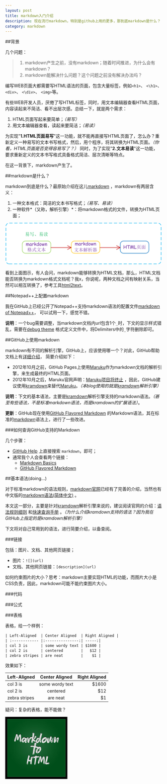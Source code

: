 ```yaml
---
layout: post
title: markdown入门介绍
description: 现在流行markdown，特别是github上用的更多，那到底markdown是什么？
category: markdown
---
```


##背景

几个问题：

> 1. markdown产生之前，没有markdown；随着时间推进，为什么会有markdown？
> 2. markdown能解决什么问题？这个问题之前没有解决办法吗？

编写WEB页面大都需要写HTML语法的页面，包含大量标签，例如`<h1>`、 `<\h1>`、 `<div>`、 `<\div>`、 `<img>`等。

有些WEB开发人员，厌倦了写HTML标签，同时，用文本编辑器查看HTML页面，内容读起来不简洁、看不出层次感。总结一下，就是两个需求：

1. HTML页面写起来要简单；*（易写）*
2. 用文本编辑器查看，读起来要简洁；*（易读）*

为实现"**1.HTML页面易写**"这一功能，就不能再直接写HTML页面了，怎么办？重新定义一种易写的文本书写格式，然后，用个程序，将其转换为HTML页面。*（你看，HTML页面是否变得容易写了？）*
同时，为了实现"**2.文本易读**"这一功能，要求重新定义的文本书写格式具备格式简洁、层次清晰等特点。

在这一背景下，markdown产生了。

##markdown是什么？

markdown到底是什么？最原始介绍在这儿[markdown] ，markdown有两层含义：

1. 一种文本格式：简洁的文本书写格式；*（易写、易读）*
2. 一种软件*（又称，解析引擎）*：将markdown格式的文件，转换为HTML页面；

![markdown-and-html](/images/introduction-to-markdown/markdown-and-html.png)

看到上面图示，有人会问，markdown能够转换为HTML文档，那么，HTML文档能否转换为markdown格式文档呢？我x，你说呢，两种文档之间有映射关系，当然可以相互转换了，参考工具[html2text](http://www.aaronsw.com/2002/html2text/)。 


##Notepad++上配置markdown

我在GitHub上已经公开了Notepad++支持markdown语法的配置文件[markdown of Notepad++](https://github.com/ningg/npp-markdown)， 可以试用一下，感觉不错。

__说明__：一个bug需要调整，当markdown文档内url包含1个`_`时，下文的显示样式错乱，需要在[debug theme](https://raw.github.com/thomsmits/markdown_npp/master/debug_theme/userDefineLang.xml) 格式定义文件中，将Delimiters中的`_`字符删除即可。




##GitHub上使用markdown

markdown有不同的解析引擎，GitHub上，应该使用哪一个？对此，GitHub帮助文档上有[详细介绍](https://help.github.com/articles/migrating-your-pages-site-from-maruku)， 简要介绍如下：

* 2012年10月之前，GitHub Pages上使用[Maruku]作为markdown文档的解析引擎，来生成最终的HTML页面。
* 2012年10月之后，Maruku官网声明：[Maruku项目将终止](http://benhollis.net/blog/2013/10/20/maruku-is-obsolete/) ，因此，GitHub建议使用[kramdown]来替代[Maruku]。*（本blog使用的就是[kramdown]解析引擎）*

__说明__：下文的基本语法，主要是[kramdown]解析引擎支持的markdown语法。*（甚至有些语法，不是标准markdown语法，而是kramdown的扩展语法）*。

__更新__：GitHub现在使用[GitHub Flavored Markdown][GitHub Flavored Markdown] 的Markdown语法，其在标准的[markdown]语法上，进行了一些改进。

###如何查询GitHub支持的Markdown

几个步骤：

* [GitHub Help](https://help.github.com) 上直接搜索 `markdown`，即可；
* 通常我个人会查看两个链接：
	* [Markdown Basics][Markdown Basics]
	* [GitHub Flavored Markdown][GitHub Flavored Markdown]

##基本语法(doing...)

对于标准markdown的语法规则，[markdown官网][markdown]已经有了完善的介绍，当然也有中文版的[markdown语法(简体中文)](http://wowubuntu.com/markdown/) 。

本文这一部分，主要是针对[kramdown]解析引擎来说的，建议阅读官网的介绍：[语法规则细则](http://kramdown.gettalong.org/syntax.html) 和[快速查询手册](http://kramdown.gettalong.org/quickref.html) 。*（为什么介绍kramdown支持的语法？因为我在GitHub上指定的是kramdown解析引擎）*

下文将对自己常用到的语法，进行简要介绍，以备查阅。

###链接

包括：图片、文档、其他网页链接；

* 图片：`![](url)`
* 文档、其他网页链接：`[description](url)`

如何约束图片的大小？思考：markdown主要实现HTML的功能，而图片大小是CSS负责，因此，markdown可能不能约束图片大小。



###代码





###公式




###表格


表格，给一个样例：

	| Left-Aligned  | Center Aligned  | Right Aligned |
	| :------------ |:---------------:| -----:|
	| col 3 is      | some wordy text | $1600 |
	| col 2 is      | centered        |   $12 |
	| zebra stripes | are neat        |    $1 |



效果如下：


| Left-Aligned  | Center Aligned  | Right Aligned |
| :------------ |:---------------:| -----:|
| col 3 is      | some wordy text | $1600 |
| col 2 is      | centered        |   $12 |
| zebra stripes | are neat        |    $1 |


疑问：复杂的表格，能不能做？




![markdown-to-html](/images/introduction-to-markdown/markdown-to-html.jpg)

[Markdown Basics]:				https://help.github.com/articles/markdown-basics/
[GitHub Flavored Markdown]:		https://help.github.com/articles/github-flavored-markdown/

[Maruku]:						https://github.com/bhollis/maruku/
[kramdown]:						http://kramdown.gettalong.org/ "kramdown"
[markdown]:						http://daringfireball.net/projects/markdown/ "original markdown introduction"

[NingG]:    http://ningg.github.com  "NingG"
